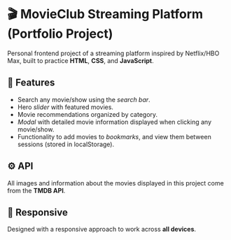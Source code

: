 # 🎬 MovieClub Streaming Platform (Portfolio Project)

Personal frontend project of a streaming platform inspired by Netflix/HBO Max, built to practice **HTML**, **CSS**, and **JavaScript**.

## 🔮 Features

- Search any movie/show using the _search bar_.
- Hero _slider_ with featured movies.
- Movie recommendations organized by category.
- _Modal_ with detailed movie information displayed when clicking any movie/show.
- Functionality to add movies to _bookmarks_, and view them between sessions (stored in localStorage).

## ⚙️ API

All images and information about the movies displayed in this project come from the **TMDB API**.

## 📱 Responsive

Designed with a responsive approach to work across **all devices**.
